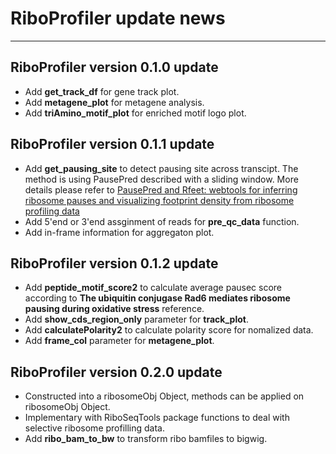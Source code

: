 # RiboProfiler update news

---

## RiboProfiler version 0.1.0 update

- Add **get_track_df** for gene track plot.
- Add **metagene_plot** for metagene analysis.
- Add **triAmino_motif_plot** for enriched motif logo plot.

## RiboProfiler version 0.1.1 update

- Add **get_pausing_site** to detect pausing site across transcipt. The method
is using PausePred described with a sliding window. More details please refer to
[PausePred and Rfeet: webtools for inferring ribosome pauses and visualizing footprint density from ribosome profiling data](https://www.ncbi.nlm.nih.gov/pmc/articles/PMC6140459/)
- Add 5'end or 3'end assginment of reads for **pre_qc_data** function.
- Add in-frame information for aggregaton plot.

## RiboProfiler version 0.1.2 update

- Add **peptide_motif_score2** to calculate average pausec score according to 
**The ubiquitin conjugase Rad6 mediates ribosome pausing during oxidative stress** reference.
- Add **show_cds_region_only** parameter for **track_plot**.
- Add **calculatePolarity2** to calculate polarity score for nomalized data.
- Add **frame_col** parameter for **metagene_plot**.

## RiboProfiler version 0.2.0 update
- Constructed into a ribosomeObj Object, methods can be applied on ribosomeObj Object.
- Implementary with RiboSeqTools package functions to deal with selective ribosome profilling data.
- Add **ribo_bam_to_bw** to transform ribo bamfiles to bigwig.
